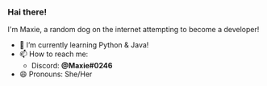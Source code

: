 ### Hai there!

<!--
**MaxieDoge/MaxieDoge** is a ✨ _special_ ✨ repository because its `README.md` (this file) appears on your GitHub profile.

Here are some ideas to get you started:

- 🔭 I’m currently working on ...
- 🌱 I’m currently learning ...
- 👯 I’m looking to collaborate on ...
- 🤔 I’m looking for help with ...
- 💬 Ask me about ...
- 📫 How to reach me: ...
- 😄 Pronouns: ...
- ⚡ Fun fact: ...
-->

I'm Maxie, a random dog on the internet attempting to become a developer!
- 🌱 I’m currently learning Python & Java!
- 📫 How to reach me:
  - Discord: **@Maxie#0246**
- 😄 Pronouns: She/Her
